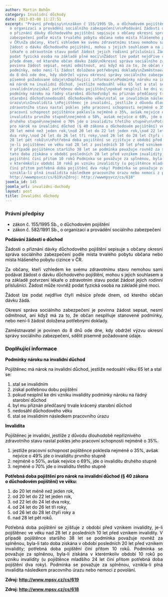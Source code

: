 ```yaml
---
author: Martin Bohůn
category: Invalidní důchody
date: 2013-03-08 11:27:51
excerpt: "Právní předpisy\n\nzákon č 155/1995 Sb, o důchodovém pojištění\nzákon č 582/1991 Sb,
  o organizaci a provádění sociálního zabezpečení\n\nPodávání žádosti o důchod\nŽádosti
  o přiznání dávky důchodového pojištění sepisuje s občany okresní správa sociálního
  zabezpečení podle místa trvalého pobytu občana nebo místa hlášeného pobytu cizince
  v ČR\nZa občany, kteří vzhledem ke svému zdravotnímu stavu nemohou sami podávat
  žádost o dávku důchodového pojištění, mohou s jejich souhlasem a na základě potvrzení
  lékaře o zdravotním stavu podat žádost jejich rodinní příslušníci Žádost může rovněž
  podat fyzická osoba na základě plné moci\nŽádost lze podat nejdříve čtyři měsíce
  přede dnem, od kterého občan dávku žádá\nOkresní správa sociálního zabezpečení je
  povinna žádost sepsat, nesmí odmítnout, ani když má za to, že občan nesplňuje stanovené
  podmínky, nebo není-li žádost doložena potřebnými doklady\nZaměstnavatel je povinen
  do 8 dnů ode dne, kdy obdržel výzvu okresní správy sociálního zabezpečení, sdělit
  písemně požadované údaje\nDoplňující informace\nPodmínky nároku na invalidní důchod\nPojištěnec
  má nárok na invalidní důchod, jestliže nedosáhl věku 65 let a stal se:\n\nstal se
  invalidním\nzískal potřebnou dobu pojištění\npokud nesplnil ke dni vzniku invalidity
  podmínky nároku na řádný starobní důchod\nbyl mu přiznán předčasný trvale krácený
  starobní důchod\nnedosáhl důchodového věku\nstal se invalidním následkem pracovního
  úrazu\n\nInvalidita \nPojištěnec je invalidní, jestliže z důvodu dlouhodobě nepříznivého
  zdravotního stavu nastal pokles jeho pracovní schopnosti nejméně o 35%\n\njestliže
  pracovní schopnost pojištěnce poklesla nejméně o 35%, avšak nejvíce o 49% jde o
  invaliditu prvního stupně\nnejméně o 50%, avšak nejvíce o 69%, jde o invaliditu
  druhého stupně\nnejméně o 70% jde o invaliditu třetího stupně\n\nPotřebná doba pojištění
  pro nárok na invalidní důchod (§ 40 zákona o důchodovém pojištění) ve věku:\n\ndo
  20 let méně než jeden rok,\nod 20 let do 22 let jeden rok,\nod 22 let do 24 let
  dva roky,\nod 24 let do 26 let tři roky,\nod 26 let do 28 let čtyři roky a\nnad
  28 let pět roků\n\nPotřebná doba pojištění se zjišťuje z období před vznikem invalidity,
  je-li pojištěnec ve věku nad 28 let z posledních 10 let před vznikem invalidity
  V případě pojištěnce staršího 38 let se podmínka považuje rovněž za splněnou, byla-li
  tato doba získána v období posledních 20 let před vznikem invalidity; potřebná doba
  pojištění činí přitom 10 roků Podmínka se považuje za splněnou, byla-li získána
  v kterémkoliv období 10 roků po vzniku invalidity (u pojištěnce mladšího 24 let
  činí přitom potřebná doba pojištění dva roky) Podmínka se považuje za splněnou,
  vznikla-li plná invalidita následkem pracovního úrazu nebo nemoci z povolání\nZdroj:
  http://wwwmpsvcz/cs/619\nZdroj: http://wwwmpsvcz/cs/618"
joomla_id: 145
joomla_url: invalidni-duchody
layout: post
title: Invalidní důchody
---
```


<h3>
 <span class="download">
  Právní předpisy
 </span>
</h3>
<ul>
 <li>
  <span style="color: #000000;">
   zákon č. 155/1995 Sb., o důchodovém pojištění
  </span>
 </li>
 <li>
  <span style="color: #000000;">
   zákon č. 582/1991 Sb., o organizaci a provádění sociálního zabezpečení
  </span>
 </li>
</ul>
<p>
 <span style="color: #000000;">
  <strong>
   Podávání žádosti o důchod
  </strong>
 </span>
</p>
<p style="text-align: justify;">
 <span style="color: #000000;">
  Žádosti o přiznání dávky důchodového pojištění sepisuje s občany okresní správa sociálního zabezpečení podle místa trvalého pobytu občana nebo místa hlášeného pobytu cizince v ČR.
 </span>
</p>
<p style="text-align: justify;">
 <span style="color: #000000;">
  Za občany, kteří vzhledem ke svému zdravotnímu stavu nemohou sami podávat žádost o dávku důchodového pojištění, mohou s jejich souhlasem a na základě potvrzení lékaře o zdravotním stavu podat žádost jejich rodinní příslušníci. Žádost může rovněž podat fyzická osoba na základě plné moci.
 </span>
</p>
<p style="text-align: justify;">
 <span style="color: #000000;">
  Žádost lze podat nejdříve čtyři měsíce přede dnem, od kterého občan dávku žádá.
 </span>
</p>
<p style="text-align: justify;">
 <span style="color: #000000;">
  Okresní správa sociálního zabezpečení je povinna žádost sepsat, nesmí odmítnout, ani když má za to, že občan nesplňuje stanovené podmínky, nebo není-li žádost doložena potřebnými doklady.
 </span>
</p>
<p style="text-align: justify;">
 <span style="color: #000000;">
  Zaměstnavatel je povinen do 8 dnů ode dne, kdy obdržel výzvu okresní správy sociálního zabezpečení, sdělit písemně požadované údaje.
 </span>
</p>
<h3>
 <span class="download" style="color: #000000;">
  Doplňující informace
 </span>
</h3>
<p>
 <span style="color: #000000;">
  <strong>
   Podmínky nároku na invalidní důchod
   <br/>
  </strong>
 </span>
</p>
<p>
 <span style="color: #000000;">
  Pojištěnec má nárok na invalidní důchod, jestliže nedosáhl věku 65 let a stal se:
 </span>
</p>
<ol>
 <li>
  <span style="color: #000000;">
   stal se invalidním
  </span>
 </li>
 <li>
  <span style="color: #000000;">
   získal potřebnou dobu pojištění
  </span>
 </li>
 <li>
  <span style="color: #000000;">
   pokud nesplnil ke dni vzniku invalidity podmínky nároku na řádný starobní důchod
  </span>
 </li>
 <li>
  <span style="color: #000000;">
   byl mu přiznán předčasný trvale krácený starobní důchod
  </span>
 </li>
 <li>
  <span style="color: #000000;">
   nedosáhl důchodového věku
  </span>
 </li>
 <li>
  <span style="color: #000000;">
   stal se invalidním následkem pracovního úrazu
  </span>
 </li>
</ol>
<p>
 <span style="color: #000000;">
  <strong>
   Invalidita
  </strong>
 </span>
</p>
<p>
 <span style="color: #000000;">
  Pojištěnec je invalidní, jestliže z důvodu dlouhodobě nepříznivého zdravotního stavu nastal pokles jeho pracovní schopnosti nejméně o 35%.
 </span>
</p>
<ol>
 <li>
  <span style="color: #000000;">
   jestliže pracovní schopnost pojištěnce poklesla nejméně o 35%, avšak nejvíce o 49% jde o invaliditu prvního stupně
  </span>
 </li>
 <li>
  <span style="color: #000000;">
   nejméně o 50%, avšak nejvíce o 69%, jde o invaliditu druhého stupně
  </span>
 </li>
 <li>
  <span style="color: #000000;">
   nejméně o 70% jde o invaliditu třetího stupně
  </span>
 </li>
</ol>
<p>
 <span style="color: #000000;">
  <strong>
   Potřebná doba pojištění pro nárok na invalidní důchod (§ 40 zákona o důchodovém pojištění) ve věku:
   <br/>
  </strong>
 </span>
</p>
<ol start="1">
 <li>
  <span style="color: #000000;">
   do 20 let méně než jeden rok,
  </span>
 </li>
 <li>
  <span style="color: #000000;">
   od 20 let do 22 let jeden rok,
  </span>
 </li>
 <li>
  <span style="color: #000000;">
   od 22 let do 24 let dva roky,
  </span>
 </li>
 <li>
  <span style="color: #000000;">
   od 24 let do 26 let tři roky,
  </span>
 </li>
 <li>
  <span style="color: #000000;">
   od 26 let do 28 let čtyři roky a
  </span>
 </li>
 <li>
  <span style="color: #000000;">
   nad 28 let pět roků.
  </span>
 </li>
</ol>
<p style="text-align: justify;">
 <span style="color: #000000;">
  Potřebná doba pojištění se zjišťuje z období před vznikem invalidity, je-li pojištěnec ve věku nad 28 let z posledních 10 let před vznikem invalidity. V případě pojištěnce staršího 38 let se podmínka považuje rovněž za splněnou, byla-li tato doba získána v období posledních 20 let před vznikem invalidity; potřebná doba pojištění činí přitom 10 roků. Podmínka se považuje za splněnou, byla-li získána v kterémkoliv období 10 roků po vzniku invalidity (u pojištěnce mladšího 24 let činí přitom potřebná doba pojištění dva roky). Podmínka se považuje za splněnou, vznikla-li plná invalidita následkem pracovního úrazu nebo nemoci z povolání.
 </span>
</p>
<p>
 <strong>
  <span style="color: #000000;">
   Zdroj:
  </span>
  <a href="http://www.mpsv.cz/cs/619">
   http://www.mpsv.cz/cs/619
  </a>
 </strong>
</p>
<p>
 <strong>
  <span style="color: #000000;">
   Zdroj:
  </span>
  <a href="http://www.mpsv.cz/cs/618">
   http://www.mpsv.cz/cs/618
  </a>
 </strong>
</p>